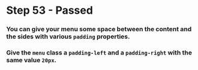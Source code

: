 # Step 53 - Passed

### You can give your menu some space between the content and the sides with various `padding` properties.

### Give the `menu` class a `padding-left` and a `padding-right` with the same value `20px`.